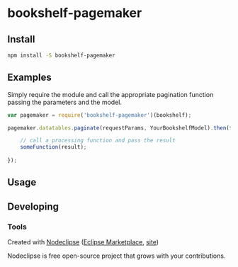 

# bookshelf-pagemaker

## Install

```bash
npm install -S bookshelf-pagemaker
```

## Examples

Simply require the module and call the appropriate pagination function passing the parameters and the model.

```js
var pagemaker = require('bookshelf-pagemaker')(bookshelf);

pagemaker.datatables.paginate(requestParams, YourBookshelfModel).then(function(result) {

    // call a processing function and pass the result 
    someFunction(result);
	
});

```


## Usage



## Developing



### Tools

Created with [Nodeclipse](https://github.com/Nodeclipse/nodeclipse-1)
 ([Eclipse Marketplace](http://marketplace.eclipse.org/content/nodeclipse), [site](http://www.nodeclipse.org))   

Nodeclipse is free open-source project that grows with your contributions.
